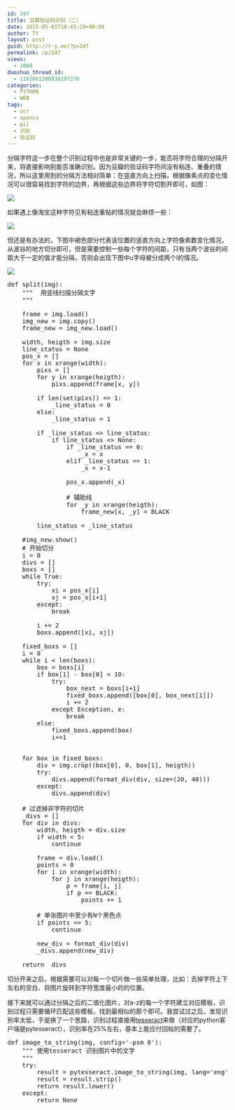 ```yaml
---
id: 247
title: 豆瓣验证码识别（二）
date: 2015-05-01T18:43:29+00:00
author: TY
layout: post
guid: http://t-y.me/?p=247
permalink: /p/247
views:
  - 1069
duoshuo_thread_id:
  - 1163061200838197278
categories:
  - PYTHON
  - WEB
tags:
  - ocr
  - opencv
  - pil
  - 识别
  - 验证码
---
```

分隔字符这一步在整个识别过程中也是非常关键的一步，能否将字符合理的分隔开来，将直接影响到能否准确识别。因为豆瓣的验证码字符间没有粘连、重叠的情况，所以这里用到的分隔方法相对简单：在竖直方向上扫描，根据像素点的变化情况可以很容易找到字符的边界，再根据这些边界将字符切割开即可，如图： 

![](http://tyblog.qiniudn.com/2015/03/s.jpg)


如果遇上像淘宝这种字符见有粘连重贴的情况就会麻烦一些： 

![](http://tyblog.qiniudn.com/2015/05/get_img.jpeg)

但还是有办法的，下图中褐色部分代表该位置的竖直方向上字符像素数变化情况，从波谷的地方切分即可，但是需要控制一些每个字符的间距，只有当两个波谷的间距大于一定的值才能分隔，否则会出现下图中u字母被分成两个l的情况。


![](http://tyblog.qiniudn.com/2015/05/tb2.jpg)


<pre>
def split(img):
    """  用竖线扫描分隔文字
    """

    frame = img.load()
    img_new = img.copy()
    frame_new = img_new.load()

    width, heigth = img.size
    line_status = None
    pos_x = []
    for x in xrange(width):
        pixs = []
        for y in xrange(heigth):
            pixs.append(frame[x, y])

        if len(set(pixs)) == 1:
            _line_status = 0
        else:
            _line_status = 1

        if _line_status &lt;&gt; line_status:
            if line_status &lt;&gt; None:
                if _line_status == 0:
                    _x = x
                elif _line_status == 1:
                    _x = x-1

                pos_x.append(_x)
                
                # 辅助线
                for _y in xrange(heigth):
                    frame_new[x, _y] = BLACK

        line_status = _line_status

    #img_new.show()
    # 开始切分
    i = 0
    divs = []
    boxs = []
    while True:
        try:
            xi = pos_x[i]
            xj = pos_x[i+1]
        except:
            break

        i += 2
        boxs.append([xi, xj])

    fixed_boxs = []
    i = 0
    while i &lt; len(boxs):
        box = boxs[i]
        if box[1] - box[0] &lt; 10:
            try:
                box_next = boxs[i+1]
                fixed_boxs.append([box[0], box_next[1]])
                i += 2
            except Exception, e:
                break
        else:
            fixed_boxs.append(box)
            i+=1


    for box in fixed_boxs:
        div = img.crop((box[0], 0, box[1], heigth))
        try:
            divs.append(format_div(div, size=(20, 40)))
        except:
            divs.append(div)

    # 过滤掉非字符的切片
    _divs = []
    for div in divs:
        width, heigth = div.size
        if width &lt; 5:
            continue

        frame = div.load()
        points = 0
        for i in xrange(width):
            for j in xrange(heigth):
                p = frame[i, j]
                if p == BLACK:
                    points += 1

        # 单张图片中至少有N个黑色点
        if points &lt;= 5:
            continue
        
        new_div = format_div(div) 
        _divs.append(new_div)
    
    return _divs
</pre>

切分开来之后，根据需要可以对每一个切片做一些简单处理，比如：去掉字符上下左右的空白、将图片旋转到字符宽度最小的的位置。



接下来就可以通过分隔之后的二值化图片，对a-z的每一个字符建立对应模板，识别过程只需要循环匹配这些模板，找到最相似的那个即可。我尝试过之后，发现识别率太低，于是换了一个思路，识别过程直接用<a href="https://code.google.com/p/tesseract-ocr/" target="_blank">tesseract</a>来做（对应的python客户端是pytesseract），识别率在25%左右，基本上能应付回帖的需要了。 

<pre>
def image_to_string(img, config='-psm 8'):
    """ 使用tesseract 识别图片中的文字
    """
    try:
        result = pytesseract.image_to_string(img, lang='eng', config=config)
        result = result.strip()
        return result.lower()
    except:
        return None</pre>